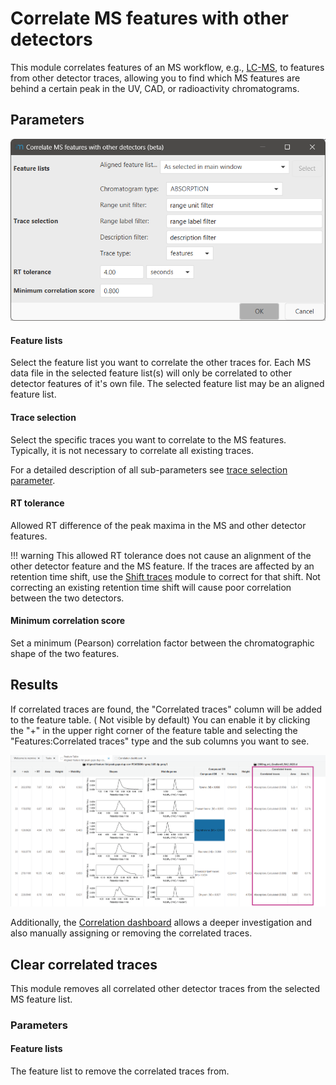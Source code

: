 # Correlate MS features with other detectors

This module correlates features of an MS workflow,
e.g., [LC-MS](../../../workflows/lcmsworkflow/lcms-workflow.md), to features from other detector
traces, allowing you to find which MS features are behind a certain peak in the UV, CAD, or
radioactivity chromatograms.

## Parameters

![img.png](parameters.png)

#### Feature lists

Select the feature list you want to correlate the other traces for. Each MS data file in the
selected feature list(s) will only be correlated to other detector features of it's own file. The
selected feature list may be an aligned feature list.

#### Trace selection

Select the specific traces you want to correlate to the MS features. Typically, it is not necessary
to correlate all existing traces.

For a detailed description of all sub-parameters
see [trace selection parameter](../otherdetector_glossary.md#trace-selection-parameter).

#### RT tolerance

Allowed RT difference of the peak maxima in the MS and other detector features.

!!! warning
This allowed RT tolerance does not cause an alignment of the other detector feature and the MS
feature. If the traces are affected by an retention time shift, use
the [Shift traces](../uv_shift_traces/uv_shift_traces.md) module to correct for that shift. Not
correcting an existing retention time shift will cause poor correlation between the two detectors.

#### Minimum correlation score

Set a minimum (Pearson) correlation factor between the chromatographic shape of the two features.

## Results

If correlated traces are found, the "Correlated traces" column will be added to the feature table. (
Not visible by default) You can enable it by clicking the "+" in the upper right corner of the
feature table and selecting the "Features:Correlated traces" type and the sub columns you want to
see.

![correlated_traces_cols.png](correlated_traces_cols.png)

Additionally, the [Correlation dashboard](../uv_correlation_dashboard/uv_correlation_dashboard.md)
allows a deeper investigation and also manually assigning or removing the correlated traces.

## Clear correlated traces

This module removes all correlated other detector traces from the selected MS feature list.

### Parameters 
#### Feature lists
The feature list to remove the correlated traces from.
